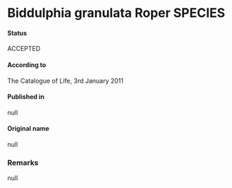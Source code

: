 Biddulphia granulata Roper SPECIES
=======

#### Status
ACCEPTED

#### According to
The Catalogue of Life, 3rd January 2011

#### Published in
null

#### Original name
null

### Remarks
null